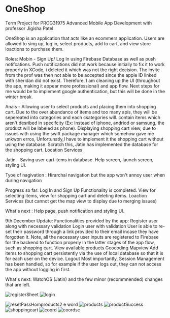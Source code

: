 # OneShop
Term Project for PROG31975 Advanced Mobile App Development with professor Jigisha Patel

OneShop is an application that acts like an ecommers application. Users are allowed to sing up, log in, select products, add to cart, and view store loactions to purchase them.

Roles:
Mobin - Sign Up/ Log In using Firebase Database as well as push notifcations. Push notifications did not work because initially to fix it to work properly in XCode, i deleted it which was not the right decision. The invite from the prof was then not able to be accepted since the apple ID linked with sheridan did not exist. 
Therefore, I am cleaning up the UI (throughout the app, making it appear more professional) and app flow. Next steps for me would be to implement google authentication, but this will be done in the winter break.

Anais - Allowing user to select products and placing them into shopping cart. Due to the over abundance of items and too many apis, they will be sepereated into categories and each csategories will. 
        contain items  which aren't desribed in specifcity (Ex: Instead of iphone, andriod or samsung, the product will be labeled as phone). 
        Displaying shopping cart view, due to issues with using the swift package manager which somehow gave me unkwon erros, Unfortunatly,I have to implement it the shopping cart without using the database. Scratch this, Jatin has implemented the database for the shopping cart.
        Location Services
       
        
       
Jatin - Saving user cart items in database. Help screen, launch screen, styling UI. 

 
Tyoe of nagivation : Hirarchal navigation but the app won't annoy user when during navigation

Progress so far: Log In and Sign Up Functionality is completed. View for selecting items, view for shopping cart and deleting items. 
Loaction Services (but cannot get the map view to display due to merging issues)

What's next : Help page, push notification and styling UI. 

9th December Update: 
Functionalities provided by the app: 
Register user along with necessary validation
Login user with validation
User is able to re-set their password through a link provided to their email incase they have forgotten it. Note, all the necessary user inputs are registered to Firebase for the backend to function properly in the latter stages of the app flow, such as shopping cart.
View available products
Geocoding
Mapview
Add items to shopping cart persistently via the use of local database so that it is for each user on the device.
Logout
Most importantly, Session Management has been handled, so for example if the user logs out, they can not access the app without logging in first. 

What's next: WatchOS (Jatin) and the few minor (recommnended) changes that are left.


![registerSheet](https://user-images.githubusercontent.com/55329336/145449135-f55bd78b-ab03-4c61-b107-48cab1d3e1a1.png)
![login](https://user-images.githubusercontent.com/55329336/145449167-67083d27-84aa-4e07-937c-7c19ed0aac6b.png)

![resetPass![Hom![products2](https://user-images.githubusercontent.com/55329336/145449288-05e07d36-f378-4489-9acf-609711fd879d.png)
e](https://user-images.githubusercontent.com/55329336/145449221-c4a414c4-ae25-44e5-b40b-a531ace17fd8.png)
word](https://user-images.githubusercontent.com/55329336/145449196-92535194-e0e0-4832-99fb-1948bb15d3cf.png)
![products](https://user-images.githubusercontent.com/55329336/145449387-f636e26d-2f29-4b4f-8faa-63db29a130e6.png)
![productSuccess](https://user-images.githubusercontent.com/55329336/145449474-50266732-6189-4f2f-b1e3-e9fccbb909fc.png)
![shoppingcart](https://user-images.githubusercontent.com/55329336/145449508-38abdf46-98aa-4442-96d5-4ce8e8cb7253.png)
![coord](https://user-images.githubusercontent.com/55329336/145449608-92bf4c65-7194-49ef-89c3-b377991cbfa4.png)
![coordsc](https://user-images.githubusercontent.com/55329336/145449613-394a0c7b-a8fd-4f34-8bac-32d34d551d56.png)
